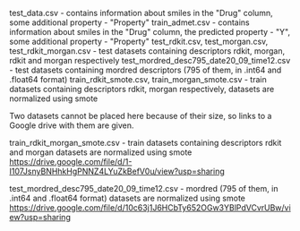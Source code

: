 test_data.csv - contains information about smiles in the "Drug" column, some additional property - "Property"
train_admet.csv - contains information about smiles in the "Drug" column, the predicted property - "Y", some additional property - "Property"
test_rdkit.csv, test_morgan.csv, test_rdkit_morgan.csv - test datasets containing descriptors rdkit, morgan, rdkit and morgan respectively
test_mordred_desc795_date20_09_time12.csv - test datasets containing mordred descriptors (795 of them, in .int64 and .float64 format)
train_rdkit_smote.csv, train_morgan_smote.csv - train datasets containing descriptors rdkit, morgan respectively, datasets are normalized using smote

Two datasets cannot be placed here because of their size, so links to a Google drive with them are given.

train_rdkit_morgan_smote.csv - train datasets containing descriptors rdkit and morgan datasets are normalized using smote 
https://drive.google.com/file/d/1-I107JsnyBNHhkHgPNNZ4LYuZkBefV0u/view?usp=sharing

test_mordred_desc795_date20_09_time12.csv - mordred (795 of them, in .int64 and .float64 format) datasets are normalized using smote
https://drive.google.com/file/d/10c63j1J6HCbTy652OGw3YBlPdVCvrUBw/view?usp=sharing
